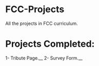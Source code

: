 # FCC-Projects
All the projects in FCC curriculum.
# Projects Completed:
1- Tribute Page.__
2- Survey Form.__
